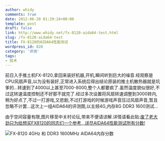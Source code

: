```yaml
---
author: whidy
comments: true
date: 2012-06-20 01:29:24+00:00
template: post
draft: false
link: http://www.whidy.net/fx-8120-aida64-test.html
slug: /fx-8120-aida64-test
title: FX-8120的AIDA64性能测试
wordpress_id: 828
category: '评测'
tags:
- 技术
---
```


前日入手推土机FX-8120,拿回来装好机器,开机,瞬间听到巨大的噪音.经观察是CPU风扇声音,以为没有装好,正常进入系统后得出结论原装的推土机散热器就是坑爹的...转速到了4000以上甚至7000-8000,整个人都要疯了.虽然温度貌似很好,不过这转速温度控制还不好那不就完了.经过多次设置将风扇转速调整到3000转内,稍为好点了,不过一打游戏,又悲剧,不过打游戏的时候游戏声音压过风扇声音,暂且忽略不计罢...这次上一组AIDA64的评测图,以主频4G,内存8G DDR3 1600测试...

由于空间容量有限,图片移至中关村论坛,带来不便请谅解.详情请看此贴:[废了老大劲只为给想买FX8120的同志们一个参考,,,详尽AIDA64性能测试所有分数!](http://diybbs.zol.com.cn/11/13_105249.html)

![FX-8120 4GHz 和 DDR3 1600MHz AIDA64内存分数](https://www.whidy.net/wp-content/uploads/2012/06/4g.jpg)
